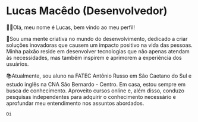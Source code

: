 <h1>Lucas Macêdo (Desenvolvedor)</h1>

🙋‍♂️Olá, meu nome é Lucas, bem vindo ao meu perfil!

🚀Sou uma mente criativa no mundo do desenvolvimento, dedicado a criar soluções inovadoras que causem um impacto positivo na vida das pessoas. Minha paixão reside em desenvolver tecnologias que não apenas atendam às necessidades, mas também inspirem e aprimorem a experiência dos usuários.

📚Atualmente, sou aluno na FATEC Antônio Russo em São Caetano do Sul e estudo inglês na CNA São Bernardo - Centro. Em casa, estou sempre em busca de conhecimento. Aproveito cursos online e, além disso, conduzo pesquisas independentes para adquirir o conhecimento necessário e aprofundar meu entendimento nos assuntos abordados.

```
Oi
```
